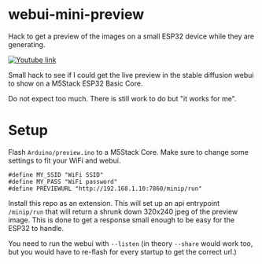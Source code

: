 # webui-mini-preview
Hack to get a preview of the images on a small ESP32 device while they are generating.

[![Youtube link](https://img.youtube.com/vi/d8oRyAS-5Qw/0.jpg)](https://www.youtube.com/watch?v=d8oRyAS-5Qw)

Small hack to see if I could get the live preview in the stable diffusion webui to show on a M5Stack ESP32 Basic Core.

Do not expect too much. There is still work to do but "it works for me".

# Setup

Flash `Arduino/preview.ino` to a M5Stack Core. Make sure to change some settings to fit your WiFi and webui.

```
#define MY_SSID "WiFi SSID"
#define MY_PASS "WiFi password"
#define PREVIEWURL "http://192.168.1.10:7860/minip/run"
```

Install this repo as an extension. This will set up an api entrypoint `/minip/run` that will return a shrunk down 320x240 jpeg of the preview image. This is done to get a response small enough to be easy for the ESP32 to handle.

You need to run the webui with `--listen` (in theory `--share` would work too, but you would have to re-flash for every startup to get the correct url.)
